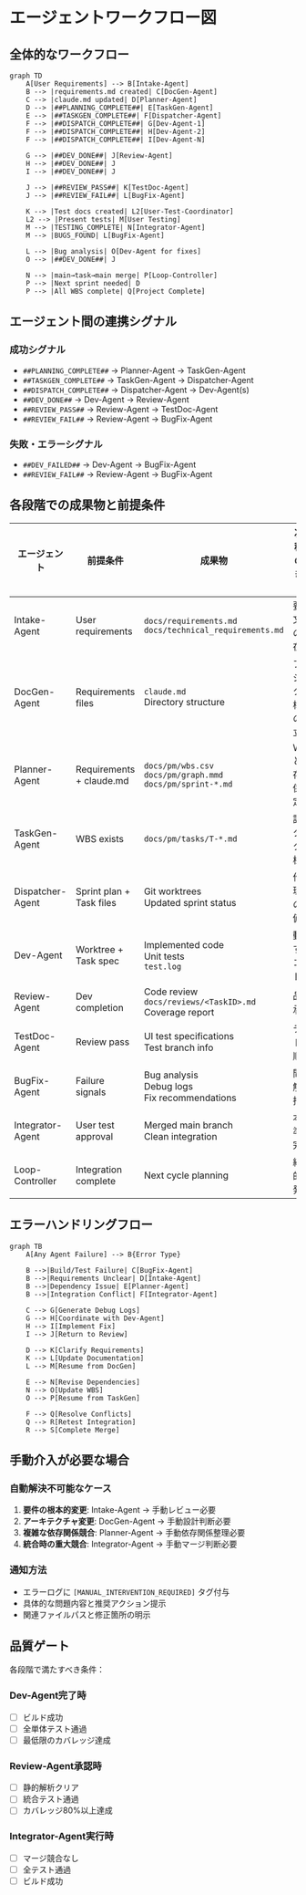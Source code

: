 # エージェントワークフロー図

## 全体的なワークフロー

```mermaid
graph TD
    A[User Requirements] --> B[Intake-Agent]
    B --> |requirements.md created| C[DocGen-Agent]
    C --> |claude.md updated| D[Planner-Agent]
    D --> |##PLANNING_COMPLETE##| E[TaskGen-Agent]
    E --> |##TASKGEN_COMPLETE##| F[Dispatcher-Agent]
    F --> |##DISPATCH_COMPLETE##| G[Dev-Agent-1]
    F --> |##DISPATCH_COMPLETE##| H[Dev-Agent-2]
    F --> |##DISPATCH_COMPLETE##| I[Dev-Agent-N]
    
    G --> |##DEV_DONE##| J[Review-Agent]
    H --> |##DEV_DONE##| J
    I --> |##DEV_DONE##| J
    
    J --> |##REVIEW_PASS##| K[TestDoc-Agent]
    J --> |##REVIEW_FAIL##| L[BugFix-Agent]
    
    K --> |Test docs created| L2[User-Test-Coordinator]
    L2 --> |Present tests| M[User Testing]
    M --> |TESTING_COMPLETE| N[Integrator-Agent]
    M --> |BUGS_FOUND| L[BugFix-Agent]
    
    L --> |Bug analysis| O[Dev-Agent for fixes]
    O --> |##DEV_DONE##| J
    
    N --> |main→task→main merge| P[Loop-Controller]
    P --> |Next sprint needed| D
    P --> |All WBS complete| Q[Project Complete]
```

## エージェント間の連携シグナル

### 成功シグナル
- `##PLANNING_COMPLETE##` → Planner-Agent → TaskGen-Agent
- `##TASKGEN_COMPLETE##` → TaskGen-Agent → Dispatcher-Agent  
- `##DISPATCH_COMPLETE##` → Dispatcher-Agent → Dev-Agent(s)
- `##DEV_DONE##` → Dev-Agent → Review-Agent
- `##REVIEW_PASS##` → Review-Agent → TestDoc-Agent
- `##REVIEW_FAIL##` → Review-Agent → BugFix-Agent

### 失敗・エラーシグナル
- `##DEV_FAILED##` → Dev-Agent → BugFix-Agent
- `##REVIEW_FAIL##` → Review-Agent → BugFix-Agent

## 各段階での成果物と前提条件

| エージェント | 前提条件 | 成果物 | 次工程への引き継ぎ |
|-------------|----------|-------|------------------|
| Intake-Agent | User requirements | `docs/requirements.md`<br>`docs/technical_requirements.md` | 要件文書の存在 |
| DocGen-Agent | Requirements files | `claude.md`<br>Directory structure | プロジェクト構造の確立 |
| Planner-Agent | Requirements + claude.md | `docs/pm/wbs.csv`<br>`docs/pm/graph.mmd`<br>`docs/pm/sprint-*.md` | WBS と依存関係の定義 |
| TaskGen-Agent | WBS exists | `docs/pm/tasks/T-*.md` | 詳細タスク仕様 |
| Dispatcher-Agent | Sprint plan + Task files | Git worktrees<br>Updated sprint status | 作業環境の準備 |
| Dev-Agent | Worktree + Task spec | Implemented code<br>Unit tests<br>`test.log` | 動作するコード |
| Review-Agent | Dev completion | Code review<br>`docs/reviews/<TaskID>.md`<br>Coverage report | 品質承認 |
| TestDoc-Agent | Review pass | UI test specifications<br>Test branch info | テスト手順書 |
| BugFix-Agent | Failure signals | Bug analysis<br>Debug logs<br>Fix recommendations | 問題解決指針 |
| Integrator-Agent | User test approval | Merged main branch<br>Clean integration | 本番準備完了 |
| Loop-Controller | Integration complete | Next cycle planning | 継続的開発 |

## エラーハンドリングフロー

```mermaid
graph TB
    A[Any Agent Failure] --> B{Error Type}
    
    B -->|Build/Test Failure| C[BugFix-Agent]
    B -->|Requirements Unclear| D[Intake-Agent]
    B -->|Dependency Issue| E[Planner-Agent]
    B -->|Integration Conflict| F[Integrator-Agent]
    
    C --> G[Generate Debug Logs]
    G --> H[Coordinate with Dev-Agent]
    H --> I[Implement Fix]
    I --> J[Return to Review]
    
    D --> K[Clarify Requirements]
    K --> L[Update Documentation]
    L --> M[Resume from DocGen]
    
    E --> N[Revise Dependencies]
    N --> O[Update WBS]
    O --> P[Resume from TaskGen]
    
    F --> Q[Resolve Conflicts]
    Q --> R[Retest Integration]
    R --> S[Complete Merge]
```

## 手動介入が必要な場合

### 自動解決不可能なケース
1. **要件の根本的変更**: Intake-Agent → 手動レビュー必要
2. **アーキテクチャ変更**: DocGen-Agent → 手動設計判断必要  
3. **複雑な依存関係競合**: Planner-Agent → 手動依存関係整理必要
4. **統合時の重大競合**: Integrator-Agent → 手動マージ判断必要

### 通知方法
- エラーログに `[MANUAL_INTERVENTION_REQUIRED]` タグ付与
- 具体的な問題内容と推奨アクション提示
- 関連ファイルパスと修正箇所の明示

## 品質ゲート

各段階で満たすべき条件：

### Dev-Agent完了時
- [ ] ビルド成功
- [ ] 全単体テスト通過  
- [ ] 最低限のカバレッジ達成

### Review-Agent承認時
- [ ] 静的解析クリア
- [ ] 統合テスト通過
- [ ] カバレッジ80%以上達成

### Integrator-Agent実行時
- [ ] マージ競合なし
- [ ] 全テスト通過
- [ ] ビルド成功